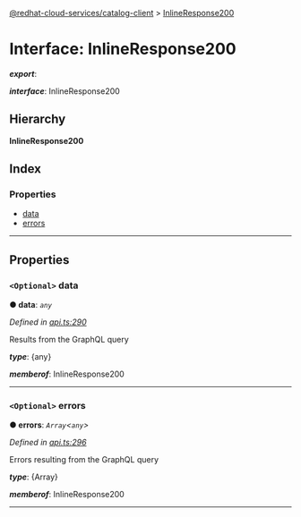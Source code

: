 [@redhat-cloud-services/catalog-client](../README.md) > [InlineResponse200](../interfaces/inlineresponse200.md)

# Interface: InlineResponse200

*__export__*: 

*__interface__*: InlineResponse200

## Hierarchy

**InlineResponse200**

## Index

### Properties

* [data](inlineresponse200.md#data)
* [errors](inlineresponse200.md#errors)

---

## Properties

<a id="data"></a>

### `<Optional>` data

**● data**: *`any`*

*Defined in [api.ts:290](https://github.com/RedHatInsights/javascript-clients/blob/master/packages/catalog/api.ts#L290)*

Results from the GraphQL query

*__type__*: {any}

*__memberof__*: InlineResponse200

___
<a id="errors"></a>

### `<Optional>` errors

**● errors**: *`Array`<`any`>*

*Defined in [api.ts:296](https://github.com/RedHatInsights/javascript-clients/blob/master/packages/catalog/api.ts#L296)*

Errors resulting from the GraphQL query

*__type__*: {Array}

*__memberof__*: InlineResponse200

___


